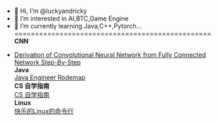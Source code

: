 - 👋 Hi, I’m @luckyandricky
- 👀 I’m interested in AI,BTC,Game Engine
- 🌱 I’m currently learning Java,C++,Pytorch...<br />
================================================<br />
**CNN**<br />
* [Derivation of Convolutional Neural Network from Fully Connected Network Step-By-Step](https://towardsdatascience.com/derivation-of-convolutional-neural-network-from-fully-connected-network-step-by-step-b42ebafa5275)<br />
**Java**<br />
[Java Engineer Rodemap](https://hollischuang.github.io/toBeTopJavaer/#/menu)<br />
**CS 自学指南**<br />
[CS 自学指南](https://csdiy.wiki/)<br />
**Linux**<br />
[快乐的Linux的命令行](http://billie66.github.io/TLCL/index.html)<br />
<!---
luckyandricky/luckyandricky is a ✨ special ✨ repository because its `README.md` (this file) appears on your GitHub profile.
You can click the Preview link to take a look at your changes.
--->
